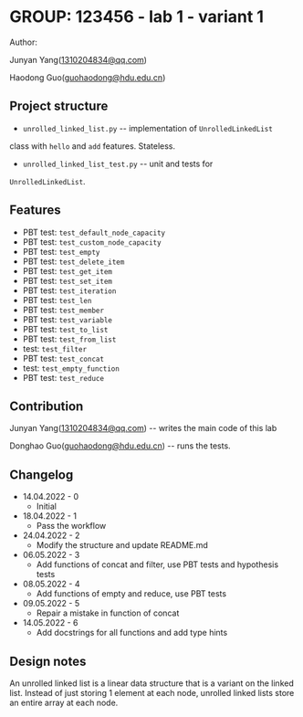 # GROUP: 123456 - lab 1 - variant 1

Author:

Junyan Yang(1310204834@qq.com)

Haodong Guo(guohaodong@hdu.edu.cn)

## Project structure

- `unrolled_linked_list.py` -- implementation of `UnrolledLinkedList`

class with `hello` and `add` features. Stateless.

- `unrolled_linked_list_test.py` -- unit and tests for

`UnrolledLinkedList`.

## Features

- PBT test: `test_default_node_capacity`
- PBT test: `test_custom_node_capacity`
- PBT test: `test_empty`
- PBT test: `test_delete_item`
- PBT test: `test_get_item`
- PBT test: `test_set_item`
- PBT test: `test_iteration`
- PBT test: `test_len`
- PBT test: `test_member`
- PBT test: `test_variable`
- PBT test: `test_to_list`
- PBT test: `test_from_list`
- test: `test_filter`
- PBT test: `test_concat`
- test: `test_empty_function`
- PBT test: `test_reduce`

## Contribution

Junyan Yang(1310204834@qq.com) -- writes the main code of this lab

Donghao Guo(guohaodong@hdu.edu.cn) -- runs the tests.

## Changelog

- 14.04.2022 - 0
  - Initial
- 18.04.2022 - 1
  - Pass the workflow
- 24.04.2022 - 2
  - Modify the structure and update README.md
- 06.05.2022 - 3
  - Add functions of concat and filter, use PBT tests and hypothesis tests
- 08.05.2022 - 4
  - Add functions of empty and reduce, use PBT tests
- 09.05.2022 - 5
  - Repair a mistake in function of concat
- 14.05.2022 - 6 
  - Add docstrings for all functions and add type hints

## Design notes

An unrolled linked list is a linear data structure
that is a variant on the linked list.
Instead of just storing 1 element at each node,
unrolled linked lists store an entire array at each node.

